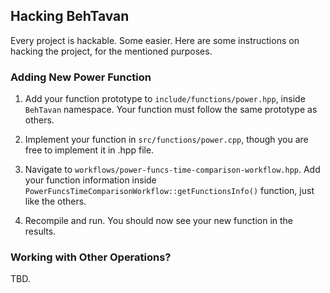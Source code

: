 ## Hacking BehTavan

Every project is hackable. Some easier. Here are some instructions on hacking the project, for the mentioned purposes.

### Adding New Power Function

1.  Add your function prototype to `include/functions/power.hpp`, inside `BehTavan` namespace. Your function must follow the same prototype as others.

1.  Implement your function in `src/functions/power.cpp`, though you are free to implement it in .hpp file.

1.  Navigate to `workflows/power-funcs-time-comparison-workflow.hpp`. Add your function information inside `PowerFuncsTimeComparisonWorkflow::getFunctionsInfo()` function, just like the others.

1.  Recompile and run. You should now see your new function in the results.

### Working with Other Operations?

TBD.
